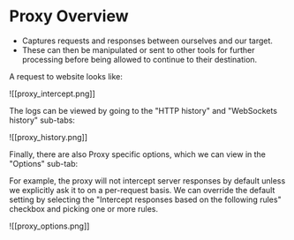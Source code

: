 # Proxy Overview

- Captures requests and responses between ourselves and our target. 
- These can then be manipulated or sent to other tools for further processing before being allowed to continue to their destination.

A request to website looks like:

![[proxy_intercept.png]]


The logs can be viewed by going to the "HTTP history" and "WebSockets history" sub-tabs:

![[proxy_history.png]]


Finally, there are also Proxy specific options, which we can view in the "Options" sub-tab:

For example, the proxy will not intercept server responses by default unless we explicitly ask it to on a per-request basis. We can override the default setting by selecting the "Intercept responses based on the following rules" checkbox and picking one or more rules.

![[proxy_options.png]]